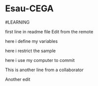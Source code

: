 # Esau-CEGA

#LEARNING


first line in readme file Edit from the remote 


here i define my variables 

here i restrict the sample

here i use my computer to commit

This is another line from a collaborator 

Another edit 
